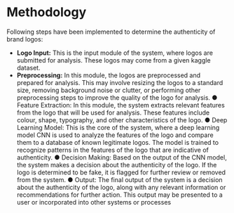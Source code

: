 # Methodology

Following steps have been implemented to determine the authenticity of brand logos:

- **Logo Input:** This is the input module of the system, where logos are submitted for
analysis. These logos may come from a given kaggle dataset.
- **Preprocessing:** In this module, the logos are preprocessed and prepared for
analysis. This may involve resizing the logos to a standard size, removing
background noise or clutter, or performing other preprocessing steps to improve the
quality of the logo for analysis.
● Feature Extraction: In this module, the system extracts relevant features from the
logo that will be used for analysis. These features include colour, shape, typography,
and other characteristics of the logo.
● Deep Learning Model: This is the core of the system, where a deep learning model
CNN is used to analyze the features of the logo and compare them to a database of
known legitimate logos. The model is trained to recognize patterns in the features of
the logo that are indicative of authenticity.
● Decision Making: Based on the output of the CNN model, the system makes a
decision about the authenticity of the logo. If the logo is determined to be fake, it is
flagged for further review or removed from the system.
● Output: The final output of the system is a decision about the authenticity of the logo,
along with any relevant information or recommendations for further action. This output
may be presented to a user or incorporated into other systems or processes
